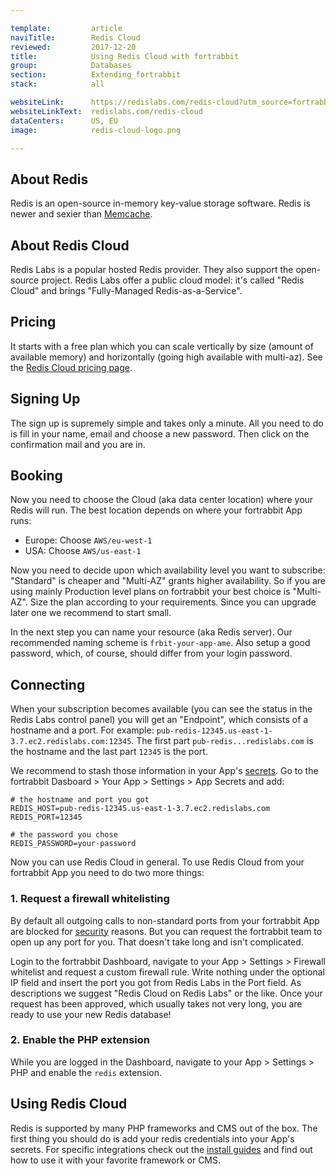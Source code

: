 ```yaml
---

template:         article
naviTitle:        Redis Cloud
reviewed:         2017-12-20
title:            Using Redis Cloud with fortrabbit
group:            Databases
section:          Extending_fortrabbit
stack:            all

websiteLink:      https://redislabs.com/redis-cloud?utm_source=fortrabbit
websiteLinkText:  redislabs.com/redis-cloud
dataCenters:      US, EU
image:            redis-cloud-logo.png

---
```


## About Redis

Redis is an open-source in-memory key-value storage software. Redis is newer and sexier than [Memcache](memcache-pro).

## About Redis Cloud

Redis Labs is a popular hosted Redis provider. They also support the open-source project. Redis Labs offer a public cloud model: it's called "Redis Cloud" and brings "Fully-Managed Redis-as-a-Service".


## Pricing

It starts with a free plan which you can scale vertically by size (amount of available memory) and horizontally (going high available with multi-az). See the [Redis Cloud pricing page](https://redislabs.com/pricing?utm_source=fortrabbit).



## Signing Up

The sign up is supremely simple and takes only a minute. All you need to do is fill in your name, email and choose a new password. Then click on the confirmation mail and you are in.



## Booking

Now you need to choose the Cloud (aka data center location) where your Redis will run. The best location depends on where your fortrabbit App runs:

* Europe: Choose `AWS/eu-west-1`
* USA: Choose `AWS/us-east-1`

Now you need to decide upon which availability level you want to subscribe: "Standard" is cheaper and "Multi-AZ" grants higher availability. So if you are using mainly Production level plans on fortrabbit your best choice is "Multi-AZ". Size the plan according to your requirements. Since you can upgrade later one we recommend to start small.

In the next step you can name your resource (aka Redis server). Our recommended naming scheme is `frbit-your-app-ame`. Also setup a good password, which, of course, should differ from your login password.



## Connecting

When your subscription becomes available (you can see the status in the Redis Labs control panel) you will get an "Endpoint", which consists of a hostname and a port. For example: `pub-redis-12345.us-east-1-3.7.ec2.redislabs.com:12345`. The first part `pub-redis...redislabs.com` is the hostname and the last part `12345` is the port.

We recommend to stash those information in your App's [secrets](secrets). Go to the fortrabbit Dasboard > Your App > Settings > App Secrets and add:

```plain
# the hostname and port you got
REDIS_HOST=pub-redis-12345.us-east-1-3.7.ec2.redislabs.com
REDIS_PORT=12345

# the password you chose
REDIS_PASSWORD=your-password
```

Now you can use Redis Cloud in general. To use Redis Cloud from your fortrabbit App you need to do two more things:

### 1. Request a firewall whitelisting

By default all outgoing calls to non-standard ports from your fortrabbit App are blocked for [security](security) reasons. But you can request the fortrabbit team to open up any port for you. That doesn't take long and isn't complicated.

Login to the fortrabbit Dashboard, navigate to your App > Settings > Firewall whitelist and request a custom firewall rule. Write nothing under the optional IP field and insert the port you got from Redis Labs in the Port field. As descriptions we suggest "Redis Cloud on Redis Labs" or the like. Once your request has been approved, which usually takes not very long, you are ready to use your new Redis database!

### 2. Enable the PHP extension

While you are logged in the Dashboard, navigate to your App > Settings > PHP and enable the `redis` extension.


## Using Redis Cloud

Redis is supported by many PHP frameworks and CMS out of the box. The first thing you should do is add your redis credentials into your App's secrets. For specific integrations check out the [install guides](/#install-guides) and find out how to use it with your favorite framework or CMS.
